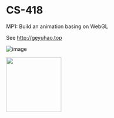 # CS-418

MP1: Build an animation basing on WebGL

See http://geyuhao.top


![image](https://github.com/Geyuhao/CS-418/blob/main/img/mp1.gif)

<img width="150" height="150" src="https://github.com/Geyuhao/CS-418/blob/main/img/mp1.gif"/>
